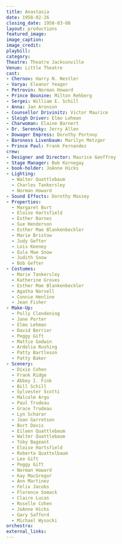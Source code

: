 ```yaml
---
title: Anastasia
date: 1958-02-26
closing_date: 1958-03-08
layout: productions
featured_image:
image_caption:
image_credit:
playbill:
category:
Theatre: Theatre Jacksonville
Venue: Little Theatre
cast:
- Chernov: Harry N. Nestler
- Varya: Eleanor Yeager
- Petrovin: Norman Howard
- Prince Bounine: Milton Rehberg
- Sergei: William E. Schill
- Anna: Jan Aronson
- Counsellor Drivinitz: Victor Maurice
- Sleigh Driver: Elmo Lehman
- Charwoman: Elaine Barnert
- Dr. Serensky: Jerry Allen
- Dowager Empress: Dorothy Portnoy
- Baroness Livenbaum: Marilyn Metzger
- Prince Paul: Frank Fernandez
crew:
- Designer and Director: Maurice Geoffrey
- Stage Manager: Bob Kornegay
- book-holder: JoAnne Hicks
- Lighting:
  - Walter Quattlebaum
  - Charles Tankersley
  - Norman Howard
- Sound Effects: Dorothy Massey
- Properties:
  - Margaret Burt
  - Eloise Hartsfield
  - Esther Barnes
  - Sue Henderson
  - Esther Mae Blankenbeckler
  - Marie Bristow
  - Judy Gefter
  - Lois Keeney
  - Eula Mae Snow
  - Judith Snow
  - Bob Gefter
- Costumes:
  - Marie Tankersley
  - Katherine Groves
  - Esther Mae Blankenbeckler
  - Agatha Norvell
  - Connie Henline
  - Jean Fisher
- Make-Up:
  - Polly Clendening
  - Jane Porter
  - Elmo Lehman
  - David Berrier
  - Peggy Gift
  - Mattie Godwin
  - Ardelia Rushing
  - Patty Bartleson
  - Patty Baker
- Scenery:
  - Dixie Cohen
  - Frank Ridge
  - Abbey I. Fink
  - Bill Schill
  - Sylvester Scotti
  - Malcolm Argo
  - Paul Trudeau
  - Grace Trudeau
  - Lyn Scharar
  - Joan Garretson
  - Burt Davis
  - Eileen Quattlebaum
  - Walter Quattlebaum
  - Toby Bageant
  - Eloise Hartsfield
  - Roberta Quattelbaum
  - Leo Gift
  - Peggy Gift
  - Norman Howard
  - Kay MacGregor
  - Ann Martinez
  - Felix Jacobs
  - Florence Somack
  - Claire Lucas
  - Roselle Cohen
  - JoAnne Hicks
  - Gary Safford
  - Michael Wysocki
orchestra:
external_links:
---
```


